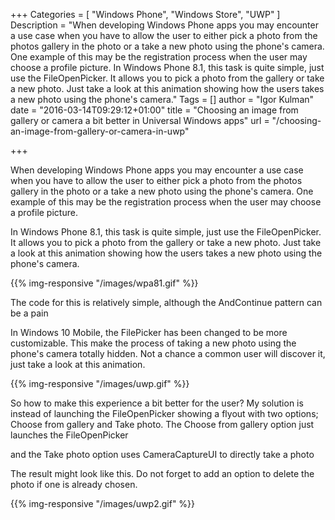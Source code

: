+++
Categories = [ "Windows Phone", "Windows Store", "UWP" ]
Description = "When developing Windows Phone apps you may encounter a use case when you have to allow the user to either pick a photo from the photos gallery in the photo or a take a new photo using the phone's camera. One example of this may be the registration process when the user may choose a profile picture. In Windows Phone 8.1, this task is quite simple, just use the FileOpenPicker. It allows you to pick a photo from the gallery or take a new photo. Just take a look at this animation showing how the users takes a new photo using the phone's camera."
Tags = []
author = "Igor Kulman"
date = "2016-03-14T09:29:12+01:00"
title = "Choosing an image from gallery or camera a bit better in Universal Windows apps"
url = "/choosing-an-image-from-gallery-or-camera-in-uwp"

+++

When developing Windows Phone apps you may encounter a use case when you have to allow the user to either pick a photo from the photos gallery in the photo or a take a new photo using the phone's camera. One example of this may be the registration process when the user may choose a profile picture.

In Windows Phone 8.1, this task is quite simple, just use the FileOpenPicker. It allows you to pick a photo from the gallery or take a new photo. Just take a look at this animation showing how the users takes a new photo using the phone's camera.

{{% img-responsive "/images/wpa81.gif" %}}

<!--more-->

The code for this is relatively simple, although the AndContinue pattern can be a pain

<script src="https://gist.github.com/igorkulman/2885b4a6faa5b0861f17.js?file=pick-wpa81.cs"></script>

In Windows 10 Mobile, the FilePicker has been changed to be more customizable. This make the process of  taking a new photo using the phone's camera totally hidden. Not a chance a common user will discover it, just take a look at this animation.

{{% img-responsive "/images/uwp.gif" %}}

So how to make this experience a bit better for the user? My solution is instead of launching the FileOpenPicker showing a flyout with two options; Choose from gallery and Take photo. The Choose from gallery option just launches the FileOpenPicker 

<script src="https://gist.github.com/igorkulman/2885b4a6faa5b0861f17.js?file=pick-uwp.cs"></script>

and the Take photo option uses CameraCaptureUI to directly take a photo

<script src="https://gist.github.com/igorkulman/2885b4a6faa5b0861f17.js?file=camera-uwp.cs"></script>       

The result might look like this. Do not forget to add an option to delete the photo if one is already chosen.

{{% img-responsive "/images/uwp2.gif" %}}